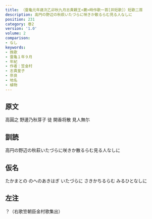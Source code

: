 ```yaml
---
title: （霊龜元年歳次乙卯秋九月志貴親王<薨>時作歌一首[并短歌]）短歌二首
description: 高円の野辺の秋萩いたづらに咲きか散るらむ見る人なしに
position: 231
category: 巻2
version: '1.0'
volume: 2
comparison:
- なし
keywords:
- 挽歌
- 霊亀１年９月
- 年紀
- 作者：笠金村
- 志貴皇子
- 奈良
- 地名
- 植物
---
```


## 原文

高圓之 野邊乃秋芽子 徒 開香将散 見人無尓

## 訓読

高円の野辺の秋萩いたづらに咲きか散るらむ見る人なしに

## 仮名

たかまとの のへのあきはぎ いたづらに さきかちるらむ みるひとなしに

## 左注

？（右歌笠朝臣金村歌集出）
